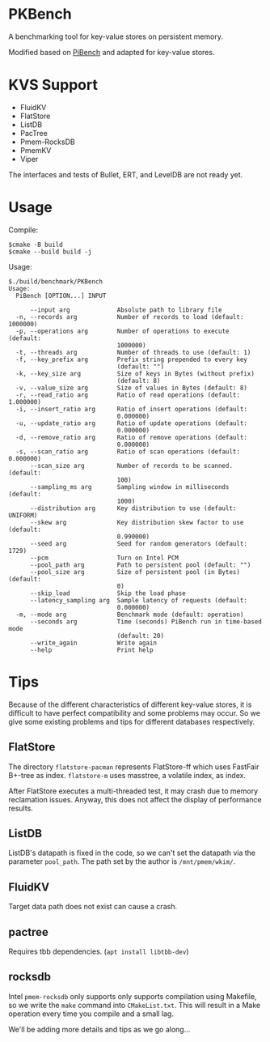 # PKBench
A benchmarking tool for key-value stores on persistent memory.

Modified based on [PiBench](https://github.com/sfu-dis/pibench) and adapted for key-value stores.

# KVS Support

- FluidKV
- FlatStore
- ListDB
- PacTree
- Pmem-RocksDB
- PmemKV
- Viper

The interfaces and tests of Bullet, ERT, and LevelDB are not ready yet. 

# Usage

Compile:
```
$cmake -B build
$cmake --build build -j
```
Usage:
```
$./build/benchmark/PKBench
Usage:
  PiBench [OPTION...] INPUT

      --input arg             Absolute path to library file
  -n, --records arg           Number of records to load (default: 1000000)
  -p, --operations arg        Number of operations to execute (default: 
                              1000000)
  -t, --threads arg           Number of threads to use (default: 1)
  -f, --key_prefix arg        Prefix string prepended to every key 
                              (default: "")
  -k, --key_size arg          Size of keys in Bytes (without prefix) 
                              (default: 8)
  -v, --value_size arg        Size of values in Bytes (default: 8)
  -r, --read_ratio arg        Ratio of read operations (default: 1.000000)
  -i, --insert_ratio arg      Ratio of insert operations (default: 
                              0.000000)
  -u, --update_ratio arg      Ratio of update operations (default: 
                              0.000000)
  -d, --remove_ratio arg      Ratio of remove operations (default: 
                              0.000000)
  -s, --scan_ratio arg        Ratio of scan operations (default: 0.000000)
      --scan_size arg         Number of records to be scanned. (default: 
                              100)
      --sampling_ms arg       Sampling window in milliseconds (default: 
                              1000)
      --distribution arg      Key distribution to use (default: UNIFORM)
      --skew arg              Key distribution skew factor to use (default: 
                              0.990000)
      --seed arg              Seed for random generators (default: 1729)
      --pcm                   Turn on Intel PCM
      --pool_path arg         Path to persistent pool (default: "")
      --pool_size arg         Size of persistent pool (in Bytes) (default: 
                              0)
      --skip_load             Skip the load phase
      --latency_sampling arg  Sample latency of requests (default: 
                              0.000000)
  -m, --mode arg              Benchmark mode (default: operation)
      --seconds arg           Time (seconds) PiBench run in time-based mode 
                              (default: 20)
      --write_again           Write again
      --help                  Print help
```

# Tips
Because of the different characteristics of different key-value stores, it is difficult to have perfect compatibility and some problems may occur. So we give some existing problems and tips for different databases respectively.

## FlatStore
The directory `flatstore-pacman` represents FlatStore-ff which uses FastFair B+-tree as index. `flatstore-m` uses masstree, a volatile index, as index.

After FlatStore executes a multi-threaded test, it may crash due to memory reclamation issues. Anyway, this does not affect the display of performance results.

## ListDB
ListDB's datapath is fixed in the code, so we can't set the datapath via the parameter `pool_path`. The path set by the author is `/mnt/pmem/wkim/`.

## FluidKV
Target data path does not exist can cause a crash.

## pactree
Requires tbb dependencies. (`apt install libtbb-dev`)

## rocksdb
Intel `pmem-rocksdb` only supports only supports compilation using Makefile, so we write the `make` command into `CMakeList.txt`. This will result in a Make operation every time you compile and a small lag.


We'll be adding more details and tips as we go along...